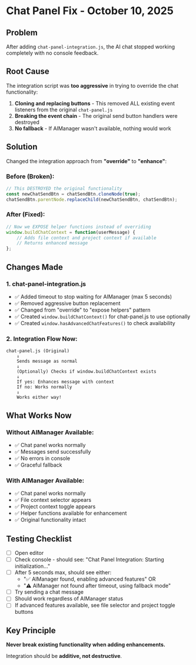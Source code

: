 # Chat Panel Fix - October 10, 2025

## Problem
After adding `chat-panel-integration.js`, the AI chat stopped working completely with no console feedback.

## Root Cause
The integration script was **too aggressive** in trying to override the chat functionality:

1. **Cloning and replacing buttons** - This removed ALL existing event listeners from the original `chat-panel.js`
2. **Breaking the event chain** - The original send button handlers were destroyed
3. **No fallback** - If AIManager wasn't available, nothing would work

## Solution
Changed the integration approach from **"override"** to **"enhance"**:

### Before (Broken):
```javascript
// This DESTROYED the original functionality
const newChatSendBtn = chatSendBtn.cloneNode(true);
chatSendBtn.parentNode.replaceChild(newChatSendBtn, chatSendBtn);
```

### After (Fixed):
```javascript
// Now we EXPOSE helper functions instead of overriding
window.buildChatContext = function(userMessage) {
    // Adds file context and project context if available
    // Returns enhanced message
};
```

## Changes Made

### 1. chat-panel-integration.js
- ✅ Added timeout to stop waiting for AIManager (max 5 seconds)
- ✅ Removed aggressive button replacement
- ✅ Changed from "override" to "expose helpers" pattern
- ✅ Created `window.buildChatContext()` for chat-panel.js to use optionally
- ✅ Created `window.hasAdvancedChatFeatures()` to check availability

### 2. Integration Flow Now:
```
chat-panel.js (Original)
    ↓
    Sends message as normal
    ↓
    (Optionally) Checks if window.buildChatContext exists
    ↓
    If yes: Enhances message with context
    If no: Works normally
    ↓
    Works either way!
```

## What Works Now

### Without AIManager Available:
- ✅ Chat panel works normally
- ✅ Messages send successfully
- ✅ No errors in console
- ✅ Graceful fallback

### With AIManager Available:
- ✅ Chat panel works normally
- ✅ File context selector appears
- ✅ Project context toggle appears
- ✅ Helper functions available for enhancement
- ✅ Original functionality intact

## Testing Checklist

- [ ] Open editor
- [ ] Check console - should see: "Chat Panel Integration: Starting initialization..."
- [ ] After 5 seconds max, should see either:
  - "✅ AIManager found, enabling advanced features" OR
  - "⚠️ AIManager not found after timeout, using fallback mode"
- [ ] Try sending a chat message
- [ ] Should work regardless of AIManager status
- [ ] If advanced features available, see file selector and project toggle buttons

## Key Principle
**Never break existing functionality when adding enhancements.**

Integration should be **additive, not destructive**.
